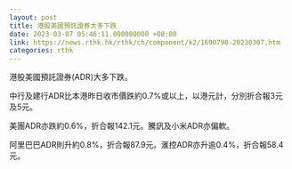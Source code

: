 ```yaml
---
layout: post
title: 港股美國預託證券大多下跌
date: 2023-03-07 05:46:11.000000000 +08:00
link: https://news.rthk.hk/rthk/ch/component/k2/1690790-20230307.htm
categories: rthk
---
```


港股美國預託證券(ADR)大多下跌。

中行及建行ADR比本港昨日收市價跌約0.7%或以上，以港元計，分別折合報3元及5元。

美團ADR亦跌約0.6%，折合報142.1元。騰訊及小米ADR亦偏軟。

阿里巴巴ADR則升約0.8%，折合報87.9元。滙控ADR亦升逾0.4%，折合報58.4元。
